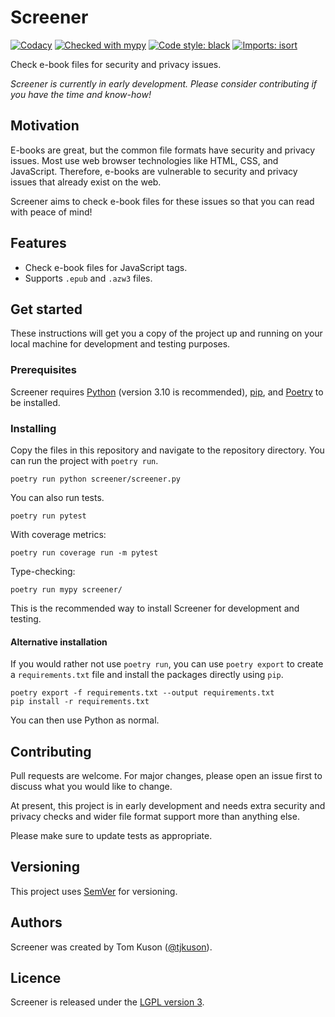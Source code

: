 # Screener
[![Codacy](https://img.shields.io/codacy/grade/d21e502c643442ff88b493ad11470c4d)](https://app.codacy.com/gh/tjkuson/screener/dashboard?branch=main)
[![Checked with mypy](http://www.mypy-lang.org/static/mypy_badge.svg)](http://mypy-lang.org/)
[![Code style: black](https://img.shields.io/badge/code%20style-black-000000.svg)](https://github.com/psf/black)
[![Imports: isort](https://img.shields.io/badge/%20imports-isort-%231674b1?style=flat&labelColor=ef8336)](https://pycqa.github.io/isort/)

Check e-book files for security and privacy issues.

*Screener is currently in early development. Please consider contributing if you have the time and know-how!*

## Motivation

E-books are great, but the common file formats have security and privacy issues. Most use web browser technologies like 
HTML, CSS, and JavaScript. Therefore, e-books are vulnerable to security and privacy issues that already exist on the 
web.

Screener aims to check e-book files for these issues so that you can read with peace of mind!

## Features

-   Check e-book files for JavaScript tags.
-   Supports `.epub` and `.azw3` files.

## Get started

These instructions will get you a copy of the project up and running on your local machine for development and testing
purposes.

### Prerequisites

Screener requires [Python](https://www.python.org/about/gettingstarted/) (version 3.10 is recommended), 
[pip](https://pip.pypa.io/en/stable/getting-started/), and [Poetry](https://python-poetry.org/docs/#installation) to 
be installed.

### Installing

Copy the files in this repository and navigate to the repository directory. You can run the project with `poetry run`.

```commandline
poetry run python screener/screener.py
```

You can also run tests.

```commandline
poetry run pytest
```

With coverage metrics:

```commandline
poetry run coverage run -m pytest
```

Type-checking:

```commandline
poetry run mypy screener/
```

This is the recommended way to install Screener for development and testing.

#### Alternative installation

If you would rather not use `poetry run`, you can use `poetry export` to create a `requirements.txt` file and install 
the packages directly using `pip`.

```commandline
poetry export -f requirements.txt --output requirements.txt
pip install -r requirements.txt
```

You can then use Python as normal.

## Contributing

Pull requests are welcome. For major changes, please open an issue first to discuss what you would like to change.

At present, this project is in early development and needs extra security and privacy checks and wider file format 
support more than anything else.

Please make sure to update tests as appropriate.

## Versioning

This project uses [SemVer](http://semver.org/) for versioning.

## Authors

Screener was created by Tom Kuson ([@tjkuson](https://github.com/tjkuson)).

## Licence

Screener is released under the [LGPL version 3](LICENCE).
